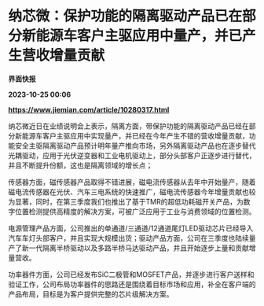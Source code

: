 # 纳芯微：保护功能的隔离驱动产品已在部分新能源车客户主驱应用中量产，并已产生营收增量贡献
**界面快报**

**2023-10-25 00:06**

**https://www.jiemian.com/article/10280317.html**

纳芯微近日在业绩说明会上表示，隔离方面，带保护功能的隔离驱动产品已经在部分新能源车客户主驱应用中实现量产，并已经在今年产生不错的营收增量贡献，功能安全主驱隔离驱动产品预计明年量产推向市场，另外隔离驱动产品也在逐步替代光耦驱动，应用于光伏逆变器和工业电机驱动上，部分头部客户正逐步进行替代，并且不断提升份额，这也是隔离领域的增长点；

传感器方面，磁传感器产品取得不错进展，磁电流传感器从去年中开始量产，随着磁电流传感器在光伏、汽车三电系统的快速推广，磁电流传感器今年增量贡献也较为显著，同时，在第三季度我们也推出了基于TMR的超低功耗磁开关产品，为数字位置检测提供高精度的解决方案，可被广泛应用于工业与消费领域的位置检测。

电源管理产品方面，公司推出的单通道/三通道/12通道尾灯LED驱动芯片已经导入汽车车灯头部客户，并且实现大规模出货；驱动产品方面，公司在三季度也陆续量产了新一代隔离半桥驱动以及多路半桥马达驱动产品，并且开始逐步上量和贡献增量营收。

功率器件方面，公司已经发布SiC二极管和MOSFET产品，并逐步进行客户送样和验证工作，公司布局功率器件的思路还是围绕着目标市场和应用，补全在客户端的产品布局，目标是为客户提供完整的芯片级解决方案。